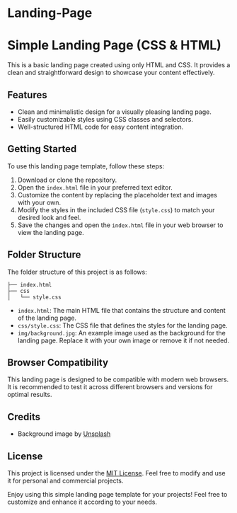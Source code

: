 # Landing-Page

# Simple Landing Page (CSS & HTML)

This is a basic landing page created using only HTML and CSS. It provides a clean and straightforward design to showcase your content effectively.

## Features

- Clean and minimalistic design for a visually pleasing landing page.
- Easily customizable styles using CSS classes and selectors.
- Well-structured HTML code for easy content integration.

## Getting Started

To use this landing page template, follow these steps:

1. Download or clone the repository.
2. Open the `index.html` file in your preferred text editor.
3. Customize the content by replacing the placeholder text and images with your own.
4. Modify the styles in the included CSS file (`style.css`) to match your desired look and feel.
5. Save the changes and open the `index.html` file in your web browser to view the landing page.

## Folder Structure

The folder structure of this project is as follows:

```
├── index.html
├── css
│   └── style.css
```

- `index.html`: The main HTML file that contains the structure and content of the landing page.
- `css/style.css`: The CSS file that defines the styles for the landing page.
- `img/background.jpg`: An example image used as the background for the landing page. Replace it with your own image or remove it if not needed.

## Browser Compatibility

This landing page is designed to be compatible with modern web browsers. It is recommended to test it across different browsers and versions for optimal results.

## Credits

- Background image by [Unsplash](https://unsplash.com/)

## License

This project is licensed under the [MIT License](LICENSE). Feel free to modify and use it for personal and commercial projects.

Enjoy using this simple landing page template for your projects! Feel free to customize and enhance it according to your needs.